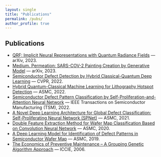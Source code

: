 ```yaml
---
layout: single
title: "Publications"
permalink: /pubs/
author_profile: true
---
```


## Publications

- [QRF: Implicit Neural Representations with Quantum Radiance Fields](https://arxiv.org/abs/2211.03418) — arXiv, 2023.  
- [Medium. Permeation: SARS-COV-2 Painting Creation by Generative Model](https://arxiv.org/abs/2304.11354) — arXiv, 2023.  
- [Semiconductor Defect Detection by Hybrid Classical-Quantum Deep Learning](https://ieeexplore.ieee.org/document/9879978) — CVPR, 2022.  
- [Hybrid Quantum-Classical Machine Learning for Lithography Hotspot Detection](https://ieeexplore.ieee.org/abstract/document/9792509) — ASMC, 2022.  
- [Semiconductor Defect Pattern Classification by Self-Proliferation-and-Attention Neural Network](https://ieeexplore.ieee.org/abstract/document/9628175) — IEEE Transactions on Semiconductor Manufacturing (TSM), 2022.  
- [A Novel Deep Learning Architecture for Global Defect Classification: Self-Proliferating Neural Network (SPNet)](https://ieeexplore.ieee.org/abstract/document/9714125) — ASMC, 2021.  
- [Double Feature Extraction Method for Wafer Map Classification Based on Convolution Neural Network](https://ieeexplore.ieee.org/abstract/document/9185393) — ASMC, 2020.  
- [A Deep Learning Model for Identification of Defect Patterns in Semiconductor Wafer Map](https://ieeexplore.ieee.org/abstract/document/8791815) — ASMC, 2019.  
- [The Economics of Preventive Maintenance – A Grouping Genetic Algorithm Approach](https://www.researchgate.net/publication/288315146_The_economics_of_preventive_maintenance_-A_grouping_genetic_algorithm_approach) — ICCIE, 2006.  

